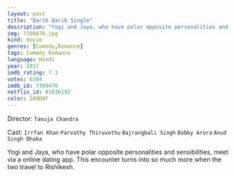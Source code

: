 ```yaml
---
layout: post
title: "Qarib Qarib Single"
description: "Yogi and Jaya, who have polar opposite personalities and sensibilities, meet via a online dating app. This encounter turns into so much more when the two travel to Rishikesh..."
img: 7399470.jpg
kind: movie
genres: [Comedy,Romance]
tags: Comedy Romance 
language: Hindi
year: 2017
imdb_rating: 7.1
votes: 6384
imdb_id: 7399470
netflix_id: 81016192
color: 2A9D8F
---
```

Director: `Tanuja Chandra`  

Cast: `Irrfan Khan` `Parvathy Thiruvothu` `Bajrangbali Singh` `Bobby Arora` `Anud Singh Dhaka` 

Yogi and Jaya, who have polar opposite personalities and sensibilities, meet via a online dating app. This encounter turns into so much more when the two travel to Rishikesh.